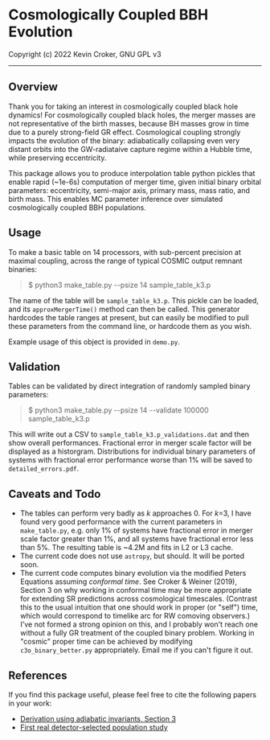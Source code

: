 # Cosmologically Coupled BBH Evolution
Copyright (c) 2022 Kevin Croker, GNU GPL v3

---

## Overview
Thank you for taking an interest in cosmologically coupled black hole dynamics!
For cosmologically coupled black holes, the merger masses are not representative of the birth masses, because BH masses grow in time due to a purely strong-field GR effect.
Cosmological coupling strongly impacts the evolution of the binary: adiabatically collapsing even very distant orbits into the GW-radiataive capture regime within a Hubble time, while preserving eccentricity.

This package allows you to produce interpolation table python pickles that enable rapid (~1e-6s) computation of merger time, given initial binary orbital parameters: eccentricity, semi-major axis, primary mass, mass ratio, and birth mass.  This enables MC parameter inference over simulated cosmologically coupled BBH populations.

## Usage

To make a basic table on 14 processors, with sub-percent precision at maximal coupling, across the range of typical COSMIC output remnant binaries:
> $ python3 make_table.py --psize 14 sample_table_k3.p

The name of the table will be `sample_table_k3.p`.  This pickle can be loaded, and its `approxMergerTime()` method can then be called.
This generator hardcodes the table ranges at present, but can easily be modified to pull these parameters from the command line, or hardcode them as you wish.

Example usage of this object is provided in `demo.py`.

## Validation

Tables can be validated by direct integration of randomly sampled binary parameters:

> $ python3 make_table.py --psize 14 --validate 100000 sample_table_k3.p

This will write out a CSV to `sample_table_k3.p_validations.dat` and then show overall performances.
Fractional error in merger scale factor will be displayed as a historgram.
Distributions for individual binary parameters of systems with fractional error performance worse than 1% will be saved
to `detailed_errors.pdf`.

## Caveats and Todo

- The tables can perform very badly as *k* approaches 0.  For *k*=3, I have found very good performance with the current parameters in `make_table.py`, e.g. only 1% of systems have fractional error in merger scale factor greater than 1%, and all systems have fractional error less than 5%.  The resulting table is ~4.2M and fits in L2 or L3 cache.
- The current code does not use `astropy`, but should.  It will be ported soon.
- The current code computes binary evolution via the modified Peters Equations assuming *conformal time*.
See Croker & Weiner (2019), Section 3 on why working in conformal time may be more appropriate for extending SR predictions across cosmological timescales.  (Contrast this to the usual intuition that one should work in proper (or "self") time, which would correspond to timelike arc for RW comoving observers.)
I've not formed a strong opinion on this, and I probably won't reach one without a fully GR treatment of the coupled binary problem.
Working in "cosmic" proper time can be achieved by modifying `c3o_binary_better.py` appropriately.
Email me if you can't figure it out.

## References

If you find this package useful, please feel free to cite the following papers in your work:
- [Derivation using adiabatic invariants, Section 3](https://iopscience.iop.org/article/10.3847/1538-4357/ab5aff#apjab5affs3)
- [First real detector-selected population study](https://iopscience.iop.org/article/10.3847/2041-8213/ac2fad)

